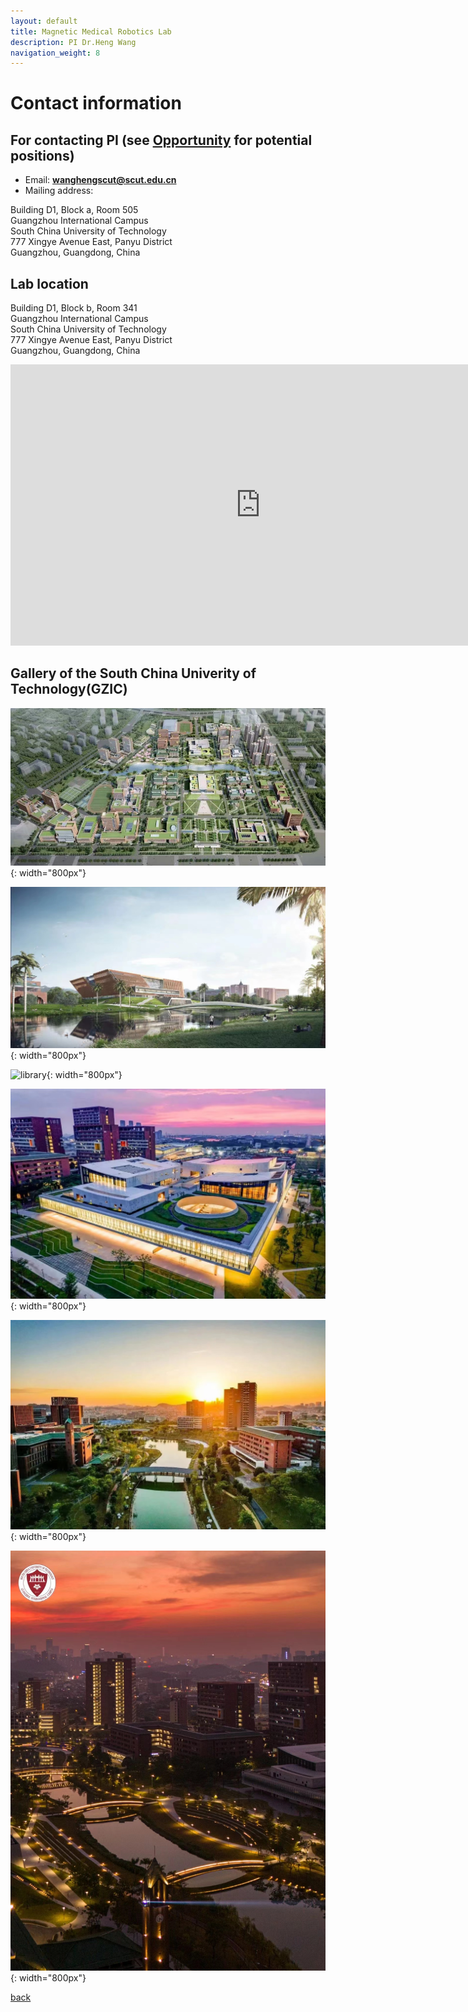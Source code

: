 ```yaml
---
layout: default
title: Magnetic Medical Robotics Lab
description: PI Dr.Heng Wang
navigation_weight: 8
---
```

# Contact information

## For contacting PI (see [Opportunity](./opportunity) for potential positions)
* Email: **wanghengscut@scut.edu.cn**
* Mailing address: 


Building D1, Block a, Room 505  
Guangzhou International Campus  
South China University of Technology  
777 Xingye Avenue East, Panyu District  
Guangzhou, Guangdong, China  


## Lab location


Building D1, Block b, Room 341  
Guangzhou International Campus  
South China University of Technology  
777 Xingye Avenue East, Panyu District  
Guangzhou, Guangdong, China  



<iframe src="https://map.baidu.com/poi/%E5%8D%8E%E5%8D%97%E7%90%86%E5%B7%A5%E5%A4%A7%E5%AD%A6%E5%B9%BF%E5%B7%9E%E5%9B%BD%E9%99%85%E6%A0%A1%E5%8C%BA-D1B%E5%BA%A7/@12624112.86028779,2617262.7666862365,15.25z?uid=a4dce2e9847da84ecac3dbc2&info_merge=1&isBizPoi=false&ugc_type=3&ugc_ver=1&device_ratio=2&compat=1&pcevaname=pc4.1&querytype=detailConInfo&da_src=shareurl" width="800" height="450" style="border:0;" allowfullscreen="" loading="lazy" referrerpolicy="no-referrer-when-downgrade"></iframe>


## Gallery of the South China Univerity of Technology(GZIC)


![niaokantu](ContactSourceDocument/niaokantu.jpg){: width="800px"} 

![library2](ContactSourceDocument/library2.jpg){: width="800px"} 

![library](ContactSourceDocument/library.jpg){: width="800px"} 

![E52](ContactSourceDocument/E52.jpg){: width="800px"} 

![luori](ContactSourceDocument/luori.jpg){: width="800px"} 

![D5](ContactSourceDocument/D5.jpg){: width="800px"} 



 

[back](./)


